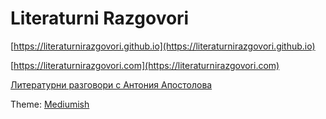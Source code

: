 # Literaturni Razgovori

[https://literaturnirazgovori.github.io](https://literaturnirazgovori.github.io)

[https://literaturnirazgovori.com](https://literaturnirazgovori.com)

[Литературни разговори с Антония Апостолова](https://www.facebook.com/literaturnirazgovori/)

Theme: [Mediumish](https://wowthemesnet.github.io/mediumish-theme-jekyll/)